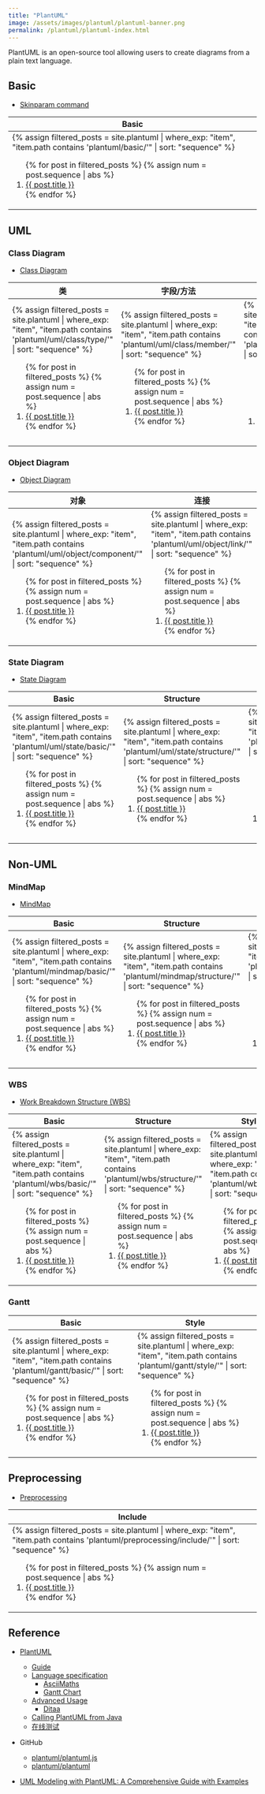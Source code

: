 ```yaml
---
title: "PlantUML"
image: /assets/images/plantuml/plantuml-banner.png
permalink: /plantuml/plantuml-index.html
---
```


PlantUML is an open-source tool allowing users to create diagrams from a plain text language.

## Basic

- [Skinparam command](https://plantuml.com/skinparam)

<table>
    <thead>
    <tr>
        <th style="text-align: center;">Basic</th>
    </tr>
    </thead>
    <tbody>
    <tr>
        <td>
{%
assign filtered_posts = site.plantuml |
where_exp: "item", "item.path contains 'plantuml/basic/'" |
sort: "sequence"
%}
<ol>
    {% for post in filtered_posts %}
    {% assign num = post.sequence | abs %}
    <li>
        <a href="{{ post.url }}">{{ post.title }}</a>
    </li>
    {% endfor %}
</ol>
        </td>
    </tr>
    </tbody>
</table>

## UML

### Class Diagram

- [Class Diagram](https://plantuml.com/class-diagram)

<table>
    <thead>
    <tr>
        <th>类</th>
        <th>字段/方法</th>
        <th>关系</th>
        <th>包</th>
        <th>其它</th>
    </tr>
    </thead>
    <tbody>
    <tr>
        <td>
{%
assign filtered_posts = site.plantuml |
where_exp: "item", "item.path contains 'plantuml/uml/class/type/'" |
sort: "sequence"
%}
<ol>
    {% for post in filtered_posts %}
    {% assign num = post.sequence | abs %}
    <li>
        <a href="{{ post.url }}">{{ post.title }}</a>
    </li>
    {% endfor %}
</ol>
        </td>
        <td>
{%
assign filtered_posts = site.plantuml |
where_exp: "item", "item.path contains 'plantuml/uml/class/member/'" |
sort: "sequence"
%}
<ol>
    {% for post in filtered_posts %}
    {% assign num = post.sequence | abs %}
    <li>
        <a href="{{ post.url }}">{{ post.title }}</a>
    </li>
    {% endfor %}
</ol>
        </td>
        <td>
{%
assign filtered_posts = site.plantuml |
where_exp: "item", "item.path contains 'plantuml/uml/class/link/'" |
sort: "sequence"
%}
<ol>
    {% for post in filtered_posts %}
    {% assign num = post.sequence | abs %}
    <li>
        <a href="{{ post.url }}">{{ post.title }}</a>
    </li>
    {% endfor %}
</ol>
        </td>
        <td>
{%
assign filtered_posts = site.plantuml |
where_exp: "item", "item.path contains 'plantuml/uml/class/pkg/'" |
sort: "sequence"
%}
<ol>
    {% for post in filtered_posts %}
    {% assign num = post.sequence | abs %}
    <li>
        <a href="{{ post.url }}">{{ post.title }}</a>
    </li>
    {% endfor %}
</ol>
        </td>
        <td>
{%
assign filtered_posts = site.plantuml |
where_exp: "item", "item.path contains 'plantuml/uml/class/other/'" |
sort: "sequence"
%}
<ol>
    {% for post in filtered_posts %}
    {% assign num = post.sequence | abs %}
    <li>
        <a href="{{ post.url }}">{{ post.title }}</a>
    </li>
    {% endfor %}
</ol>
        </td>
    </tr>
    </tbody>
</table>

### Object Diagram

- [Object Diagram](https://plantuml.com/object-diagram)

<table>
    <thead>
    <tr>
        <th>对象</th>
        <th>连接</th>
    </tr>
    </thead>
    <tbody>
    <tr>
        <td>
{%
assign filtered_posts = site.plantuml |
where_exp: "item", "item.path contains 'plantuml/uml/object/component/'" |
sort: "sequence"
%}
<ol>
    {% for post in filtered_posts %}
    {% assign num = post.sequence | abs %}
    <li>
        <a href="{{ post.url }}">{{ post.title }}</a>
    </li>
    {% endfor %}
</ol>
        </td>
        <td>
{%
assign filtered_posts = site.plantuml |
where_exp: "item", "item.path contains 'plantuml/uml/object/link/'" |
sort: "sequence"
%}
<ol>
    {% for post in filtered_posts %}
    {% assign num = post.sequence | abs %}
    <li>
        <a href="{{ post.url }}">{{ post.title }}</a>
    </li>
    {% endfor %}
</ol>
        </td>
    </tr>
    </tbody>
</table>

### State Diagram

- [State Diagram](https://plantuml.com/state-diagram)

<table>
    <thead>
    <tr>
        <th style="text-align: center;">Basic</th>
        <th style="text-align: center;">Structure</th>
        <th style="text-align: center;">Style</th>
    </tr>
    </thead>
    <tbody>
    <tr>
        <td>
{%
assign filtered_posts = site.plantuml |
where_exp: "item", "item.path contains 'plantuml/uml/state/basic/'" |
sort: "sequence"
%}
<ol>
    {% for post in filtered_posts %}
    {% assign num = post.sequence | abs %}
    <li>
        <a href="{{ post.url }}">{{ post.title }}</a>
    </li>
    {% endfor %}
</ol>
        </td>
        <td>
{%
assign filtered_posts = site.plantuml |
where_exp: "item", "item.path contains 'plantuml/uml/state/structure/'" |
sort: "sequence"
%}
<ol>
    {% for post in filtered_posts %}
    {% assign num = post.sequence | abs %}
    <li>
        <a href="{{ post.url }}">{{ post.title }}</a>
    </li>
    {% endfor %}
</ol>
        </td>
        <td>
{%
assign filtered_posts = site.plantuml |
where_exp: "item", "item.path contains 'plantuml/uml/state/style/'" |
sort: "sequence"
%}
<ol>
    {% for post in filtered_posts %}
    {% assign num = post.sequence | abs %}
    <li>
        <a href="{{ post.url }}">{{ post.title }}</a>
    </li>
    {% endfor %}
</ol>
        </td>
    </tr>
    </tbody>
</table>

## Non-UML

### MindMap

- [MindMap](https://plantuml.com/mindmap-diagram)

<table>
    <thead>
    <tr>
        <th style="text-align: center;">Basic</th>
        <th style="text-align: center;">Structure</th>
        <th style="text-align: center;">Style</th>
    </tr>
    </thead>
    <tbody>
    <tr>
        <td>
{%
assign filtered_posts = site.plantuml |
where_exp: "item", "item.path contains 'plantuml/mindmap/basic/'" |
sort: "sequence"
%}
<ol>
    {% for post in filtered_posts %}
    {% assign num = post.sequence | abs %}
    <li>
        <a href="{{ post.url }}">{{ post.title }}</a>
    </li>
    {% endfor %}
</ol>
        </td>
        <td>
{%
assign filtered_posts = site.plantuml |
where_exp: "item", "item.path contains 'plantuml/mindmap/structure/'" |
sort: "sequence"
%}
<ol>
    {% for post in filtered_posts %}
    {% assign num = post.sequence | abs %}
    <li>
        <a href="{{ post.url }}">{{ post.title }}</a>
    </li>
    {% endfor %}
</ol>
        </td>
        <td>
{%
assign filtered_posts = site.plantuml |
where_exp: "item", "item.path contains 'plantuml/mindmap/style/'" |
sort: "sequence"
%}
<ol>
    {% for post in filtered_posts %}
    {% assign num = post.sequence | abs %}
    <li>
        <a href="{{ post.url }}">{{ post.title }}</a>
    </li>
    {% endfor %}
</ol>
        </td>
    </tr>
    </tbody>
</table>

### WBS

- [Work Breakdown Structure (WBS)](https://plantuml.com/wbs-diagram)

<table>
    <thead>
    <tr>
        <th style="text-align: center;">Basic</th>
        <th style="text-align: center;">Structure</th>
        <th style="text-align: center;">Style</th>
    </tr>
    </thead>
    <tbody>
    <tr>
        <td>
{%
assign filtered_posts = site.plantuml |
where_exp: "item", "item.path contains 'plantuml/wbs/basic/'" |
sort: "sequence"
%}
<ol>
    {% for post in filtered_posts %}
    {% assign num = post.sequence | abs %}
    <li>
        <a href="{{ post.url }}">{{ post.title }}</a>
    </li>
    {% endfor %}
</ol>
        </td>
        <td>
{%
assign filtered_posts = site.plantuml |
where_exp: "item", "item.path contains 'plantuml/wbs/structure/'" |
sort: "sequence"
%}
<ol>
    {% for post in filtered_posts %}
    {% assign num = post.sequence | abs %}
    <li>
        <a href="{{ post.url }}">{{ post.title }}</a>
    </li>
    {% endfor %}
</ol>
        </td>
        <td>
{%
assign filtered_posts = site.plantuml |
where_exp: "item", "item.path contains 'plantuml/wbs/style/'" |
sort: "sequence"
%}
<ol>
    {% for post in filtered_posts %}
    {% assign num = post.sequence | abs %}
    <li>
        <a href="{{ post.url }}">{{ post.title }}</a>
    </li>
    {% endfor %}
</ol>
        </td>
    </tr>
    </tbody>
</table>

### Gantt

<table>
    <thead>
    <tr>
        <th style="text-align: center;">Basic</th>
        <th style="text-align: center;">Style</th>
    </tr>
    </thead>
    <tbody>
    <tr>
        <td>
{%
assign filtered_posts = site.plantuml |
where_exp: "item", "item.path contains 'plantuml/gantt/basic/'" |
sort: "sequence"
%}
<ol>
    {% for post in filtered_posts %}
    {% assign num = post.sequence | abs %}
    <li>
        <a href="{{ post.url }}">{{ post.title }}</a>
    </li>
    {% endfor %}
</ol>
        </td>
        <td>
{%
assign filtered_posts = site.plantuml |
where_exp: "item", "item.path contains 'plantuml/gantt/style/'" |
sort: "sequence"
%}
<ol>
    {% for post in filtered_posts %}
    {% assign num = post.sequence | abs %}
    <li>
        <a href="{{ post.url }}">{{ post.title }}</a>
    </li>
    {% endfor %}
</ol>
        </td>
    </tr>
    </tbody>
</table>

## Preprocessing

- [Preprocessing](https://plantuml.com/preprocessing)

<table>
    <thead>
    <tr>
        <th style="text-align: center;">Include</th>
    </tr>
    </thead>
    <tbody>
    <tr>
        <td>
{%
assign filtered_posts = site.plantuml |
where_exp: "item", "item.path contains 'plantuml/preprocessing/include/'" |
sort: "sequence"
%}
<ol>
    {% for post in filtered_posts %}
    {% assign num = post.sequence | abs %}
    <li>
        <a href="{{ post.url }}">{{ post.title }}</a>
    </li>
    {% endfor %}
</ol>
        </td>
    </tr>
    </tbody>
</table>

## Reference

- [PlantUML](https://plantuml.com/)
    - [Guide](https://plantuml.com/guide)
    - [Language specification](https://plantuml.com/sitemap-language-specification)
        - [AsciiMaths](https://plantuml.com/ascii-math)
        - [Gantt Chart](https://plantuml.com/gantt-diagram)
    - [Advanced Usage](https://plantuml.com/sitemap-advanced-usage)
        - [Ditaa](https://plantuml.com/ditaa)
    - [Calling PlantUML from Java](https://plantuml.com/api) 
    - [在线测试](https://www.plantuml.com/plantuml/uml/)


- GitHub
    - [plantuml/plantuml.js](https://github.com/plantuml/plantuml.js)
    - [plantuml/plantuml](https://github.com/plantuml/plantuml)

- [UML Modeling with PlantUML: A Comprehensive Guide with Examples](https://mycodingdays.com/uml_modeling_with_plantuml_a_comprehensive_guide_with_examples/)
